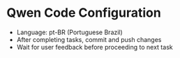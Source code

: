 # Qwen Code Configuration

- Language: pt-BR (Portuguese Brazil)
- After completing tasks, commit and push changes
- Wait for user feedback before proceeding to next task